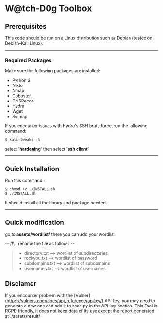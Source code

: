 # W@tch-D0g Toolbox

## Prerequisites

This code should be run on a Linux distribution such as Debian (tested on Debian-Kali Linux).

---

### Required Packages

Make sure the following packages are installed:

- Python 3
- Nikto
- Nmap
- Gobuster
- DNSRecon
- Hydra
- Wget
- Sqlmap

If you encounter issues with Hydra's SSH brute force, run the following command:

    $ kali-tweaks -h 

select '**hardening**' then select '**ssh client**'

---

## Quick Installation

Run this command :

    $ chmod +x ./INSTALL.sh
    $ ./INSTALL.sh

It should install all the library and package needed. 

---

## Quick modification

go to **assets/wordlist/**
there you can add your wordlist.

-- /!\ : rename the file as follow : --

> - directory.txt   --> wordlist of subdirectories
> - rockyou.txt     --> wordlist of password
> - subdomains.txt  --> wordlist of subdomains
> - usernames.txt   --> wordlist of usernames

## Disclamer

If you encounter problem with the [Vulner] (https://vulners.com/docs/api_reference/apikey/) API key, you may need to generate a new one and add it to scan.py in the API key section.
This Tool is RGPD friendly, it does not keep data of its use except the report generated at ./assets/result/
